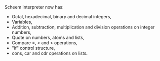 Scheem interpreter now has:

- Octal, hexadecimal, binary and decimal integers,
- Variables,
- Addition, subtraction, multiplication and division operations on integer numbers,
- Quote on numbers, atoms and lists,
- Compare =, < and > operations,
- "if" control structure,
- cons, car and cdr operations on lists.